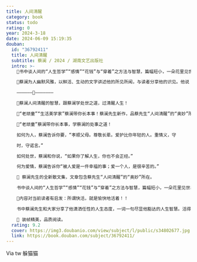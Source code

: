 ```yaml
---
title: 人间清醒
category: book
status: todo
rating: 0
year: 2024-3-18
date: 2024-06-09 15:19:35
douban:
  id: "36792411"
  title: 人间清醒
  subtitle: 蔡澜 / 2024 / 湖南文艺出版社
  intro: >-
    🍺书中谈人间的“人生哲学”“感情”“花钱”与“穿着”之方法与智慧，篇幅短小，一朵花里见世界，有心人自会从蔡先生这本文字里感受到活出人间清醒的智慧，也有可能帮助到有心人找到更好更通达生活的路。

    🍺蔡澜为人幽默风雅，以鲜活、生动的文字讲述他的所见所闻，与读者分享他的识见。他说：“为了喜欢写而写，才是一个真正的开端。除了文字之功，还要够真、够坦白。”一篇篇的小品文，真切动人，令人感到趣味盎然，惭惭地，便会感受到一点一滴的生活哲学从文字中渗出来。

    ——————🍺———————

    🍺蔡澜人间清醒的智慧，跟蔡澜学处世之道，过清醒人生！

    🍺“老顽童”“生活美学家”蔡澜带你长本事！蔡澜先生新作，品蔡先生“人间清醒”的“奥妙”所在。

    🍺“老顽童”蔡澜带你长本事，学蔡澜的处事之道！

    如何为人，蔡澜告诉你要，“孝顺父母。尊敬长辈。爱护比你年轻的人。重情义，守

    时，守诺言。”

    如何处世，蔡澜和你说，“如果你了解人生，你也不会正经。”

    何为爱情，蔡澜告诉你“被人爱是一件幸福的事；爱一个人，是很辛苦的。”

    🍺 蔡澜先生的全新散文集，文章包含蔡先生“人间清醒”的“奥妙”所在。

    书中谈人间的“人生哲学”“感情”“花钱”与“穿着”之方法与智慧，篇幅短小，一朵花里见世界，有心人自会从蔡先生这本文字里感受到活出人间清醒的智慧，也有可能帮助到有心人找到更好更通达生活的路。

    🍺内容对当前读者有启发：所谓快活，就是愉快地活着！！

    书中蔡澜先生和大家分享了他潇洒任性的人生态度，一词一句尽显他豁达的人生智慧。活得洒脱，活得自在，活得有趣，有心人自会从蔡澜先生的文字中获得启发与智慧。

    🍺 装帧精美，品质阅读。
  rating: 9.2
  cover: https://img3.doubanio.com/view/subject/l/public/s34802677.jpg
  link: https://book.douban.com/subject/36792411/
---
```


Via tw 躲猫猫 
